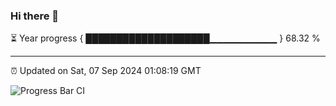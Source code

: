 ### Hi there 👋

⏳ Year progress { ████████████████████▁▁▁▁▁▁▁▁▁▁ } 68.32 %

---

⏰ Updated on Sat, 07 Sep 2024 01:08:19 GMT

![Progress Bar CI](https://github.com/JuvenileQ/Progress-Bar-CI/workflows/main/badge.svg)
